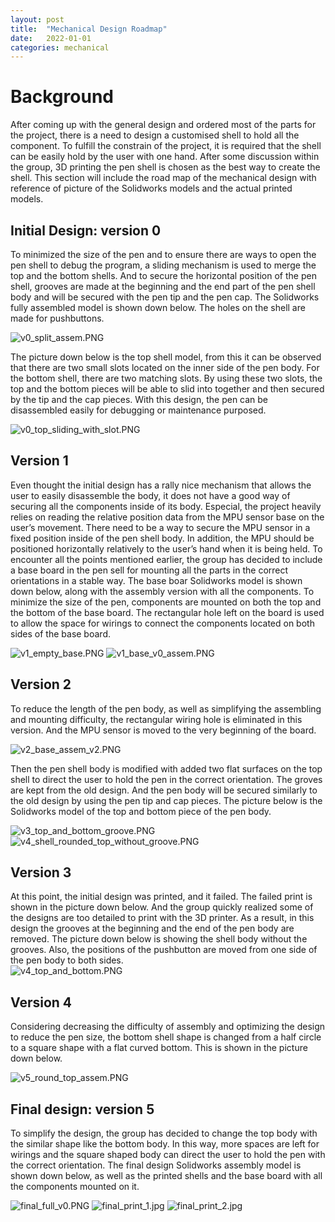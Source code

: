 ```yaml
---
layout: post
title:  "Mechanical Design Roadmap"
date:   2022-01-01
categories: mechanical
---
```


# Background

After coming up with the general design and ordered most of the parts for the project, there is a need to design a customised shell to hold all the component. To fulfill the constrain of the project, it is required that the shell can be easily hold by the user with one hand. After some discussion within the group, 3D printing the pen shell is chosen as the best way to create the shell. This section will include the road map of the mechanical design with reference of picture of the Solidworks models and the actual printed models. 

## Initial Design: version 0

To minimized the size of the pen and to ensure there are ways to open the pen shell to debug the program, a sliding mechanism is used to merge the top and the bottom shells. And to secure the horizontal position of the pen shell, grooves are made at the beginning and the end part of the pen shell body and will be secured with the pen tip and the pen cap. The Solidworks fully assembled model is shown down below. The holes on the shell are made for pushbuttons.

![v0_split_assem.PNG](/assets/images/v0_split_assem.PNG)

The picture down below is the top shell model, from this it can be observed that there are two small slots located on the inner side of the pen body. For the bottom shell, there are two matching slots. By using these two slots, the top and the bottom pieces will be able to slid into together and then secured by the tip and the cap pieces. With this design, the pen can be disassembled easily for debugging or maintenance purposed. 

![v0_top_sliding_with_slot.PNG](/assets/images/v0_top_sliding_with_slot.PNG)

## Version 1

Even thought the initial design has a rally nice mechanism that allows the user to easily disassemble the body, it does not have a good way of securing all the components inside of its body. Especial, the project heavily relies on reading the relative position data from the MPU sensor base on the user’s movement. There need to be a way to secure the MPU sensor in a fixed position inside of the pen shell body. In addition, the MPU should be positioned horizontally relatively to the user’s hand when it is being held. To encounter all the points mentioned earlier, the group has decided to include a base board in the pen sell for mounting all the parts in the correct orientations in a stable way. The base boar Solidworks model is shown down below, along with the assembly version with all the components. 
To minimize the size of the pen, components are mounted on both the top and the bottom of the base board. The rectangular hole left on the board is used to allow the space for wirings to connect the components located on both sides of the base board. 

![v1_empty_base.PNG](/assets/images/v1_empty_base.PNG)
![v1_base_v0_assem.PNG](/assets/images/v1_base_v0_assem.PNG)

## Version 2

To reduce the length of the pen body, as well as simplifying the assembling and mounting difficulty, the rectangular wiring hole is eliminated in this version. And the MPU sensor is moved to the very beginning of the board.  

![v2_base_assem_v2.PNG](/assets/images/v2_base_assem_v2.PNG)

Then the pen shell body is modified with added two flat surfaces on the top shell to direct the user to hold the pen in the correct orientation. The groves are kept from the old design. And the pen body will be secured similarly to the old design by using the pen tip and cap pieces. The picture below is the Solidworks model of the top and bottom piece of the pen body. 

![v3_top_and_bottom_groove.PNG](/assets/images/v3_top_and_bottom_groove.PNG)
![v4_shell_rounded_top_without_groove.PNG](/assets/images/v4_shell_rounded_top_without_groove.PNG)

## Version 3

At this point, the initial design was printed, and it failed. The failed print is shown in the picture down below.  And the group quickly realized some of the designs are too detailed to print with the 3D printer. As a result, in this design the grooves at the beginning and the end of the pen body are removed. The picture down below is showing the shell body without the grooves. 
Also, the positions of the pushbutton are moved from one side of the pen body to both sides.  
![v4_top_and_bottom.PNG](/assets/images/v4_top_and_bottom.PNG)

## Version 4

Considering decreasing the difficulty of assembly and optimizing the design to reduce the pen size, the bottom shell shape is changed from a half circle to a square shape with a flat curved bottom. This is shown in the picture down below.  

![v5_round_top_assem.PNG](/assets/images/v5_round_top_assem.PNG)

## Final design: version 5

To simplify the design, the group has decided to change the top body with the similar shape like the bottom body. In this way, more spaces are left for wirings and the square shaped body can direct the user to hold the pen with the correct orientation. The final design Solidworks assembly model is shown down below, as well as the printed shells and the base board with all the components mounted on it. 

![final_full_v0.PNG](/assets/images/final_full_v0.PNG)
![final_print_1.jpg](/assets/images/final_print_1.jpg)
![final_print_2.jpg](/assets/images/final_print_2.jpg)






